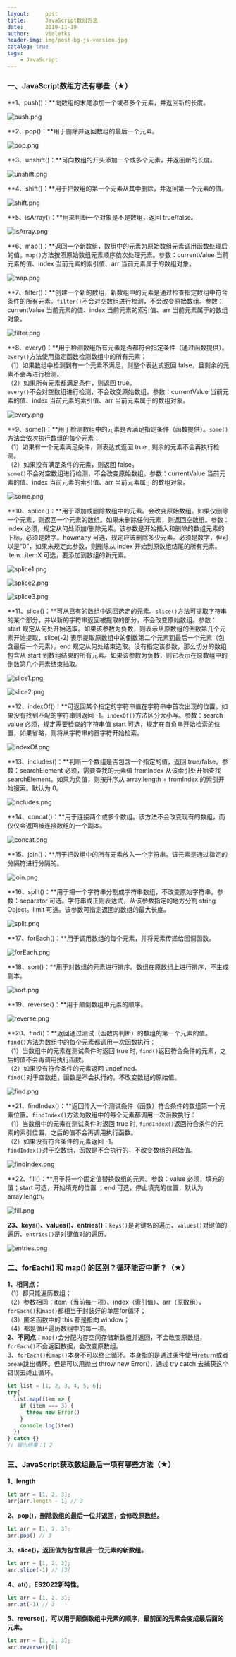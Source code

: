 ```yaml
---
layout:     post
title:      JavaScript数组方法
date:       2019-11-19
author:     violetks
header-img: img/post-bg-js-version.jpg
catalog: true
tags:
    - JavaScript
---
```


### 一、JavaScript数组方法有哪些（★）
**1、push()：**向数组的末尾添加一个或者多个元素，并返回新的长度。<br>

![push.png](/instructPic/push.png)

**2、pop()：**用于删除并返回数组的最后一个元素。<br>

![pop.png](/instructPic/pop.png)

**3、unshift()：**可向数组的开头添加一个或多个元素，并返回新的长度。<br>

![unshift.png](/instructPic/unshift.png)

**4、shift()：**用于把数组的第一个元素从其中删除，并返回第一个元素的值。<br>

![shift.png](/instructPic/shift.png)

**5、isArray()：**用来判断一个对象是不是数组，返回 true/false。<br>

![isArray.png](/instructPic/isArray.png)

**6、map()：**返回一个新数组，数组中的元素为原始数组元素调用函数处理后的值。`map()`方法按照原始数组元素顺序依次处理元素。参数：currentValue 当前元素的值、index 当前元素的索引值、arr 当前元素属于的数组对象。<br>

![map.png](/instructPic/map.png)

**7、filter()：**创建一个新的数组，新数组中的元素是通过检查指定数组中符合条件的所有元素。`filter()`不会对空数组进行检测，不会改变原始数组。参数：currentValue 当前元素的值、index 当前元素的索引值、arr 当前元素属于的数组对象。<br>

![filter.png](/instructPic/filter.png)

**8、every()：**用于检测数组所有元素是否都符合指定条件（通过函数提供）。`every()`方法使用指定函数检测数组中的所有元素：<br>
（1）如果数组中检测到有一个元素不满足，则整个表达式返回 false，且剩余的元素不会再进行检测。<br>
（2）如果所有元素都满足条件，则返回 true。<br>
`every()`不会对空数组进行检测，不会改变原始数组。参数：currentValue 当前元素的值、index 当前元素的索引值、arr 当前元素属于的数组对象。<br>

![every.png](/instructPic/every.png)

**9、some()：**用于检测数组中的元素是否满足指定条件（函数提供）。`some()`方法会依次执行数组的每个元素：<br>
（1）如果有一个元素满足条件，则表达式返回 true , 剩余的元素不会再执行检测。<br>
（2）如果没有满足条件的元素，则返回 false。<br>
`some()`不会对空数组进行检测，不会改变原始数组。参数：currentValue 当前元素的值、index 当前元素的索引值、arr 当前元素属于的数组对象。<br>

![some.png](/instructPic/some.png)

**10、splice()：**用于添加或删除数组中的元素。会改变原始数组。如果仅删除一个元素，则返回一个元素的数组。如果未删除任何元素，则返回空数组。参数：index 必须，规定从何处添加/删除元素。该参数是开始插入和删除的数组元素的下标，必须是数字。howmany 可选，规定应该删除多少元素。必须是数字，但可以是“0”，如果未规定此参数，则删除从 index 开始到原数组结尾的所有元素。item…itemX 可选，要添加到数组的新元素。<br>

![splice1.png](/instructPic/splice1.png)

![splice2.png](/instructPic/splice2.png)

![splice3.png](/instructPic/splice3.png)

**11、slice()：**可从已有的数组中返回选定的元素。`slice()`方法可提取字符串的某个部分，并以新的字符串返回被提取的部分，不会改变原始数组。参数：start 规定从何处开始选取。如果该参数为负数，则表示从原数组的倒数第几个元素开始提取，slice(-2) 表示提取原数组中的倒数第二个元素到最后一个元素（包含最后一个元素）。end 规定从何处结束选取。没有指定该参数，那么切分的数组包含从 start 到数组结束的所有元素。如果该参数为负数，则它表示在原数组中的倒数第几个元素结束抽取。<br>

![slice1.png](/instructPic/slice1.png)

![slice2.png](/instructPic/slice2.png)

**12、indexOf()：**可返回某个指定的字符串值在字符串中首次出现的位置。如果没有找到匹配的字符串则返回 -1。`indexOf()`方法区分大小写。参数：search value 必须，规定需要检查的字符串值 start 可选，规定在自负串开始检索的位置，如果省略，则将从字符串的首字符开始检索。<br>

![indexOf.png](/instructPic/indexOf.png)

**13、includes()：**判断一个数组是否包含一个指定的值，返回 true/false。参数：searchElement 必须，需要查找的元素值 fromIndex 从该索引处开始查找 searchElement。如果为负值，则按升序从 array.length + fromIndex 的索引开始搜索。默认为 0。<br>

![includes.png](/instructPic/includes.png)

**14、concat()：**用于连接两个或多个数组。该方法不会改变现有的数组，而仅仅会返回被连接数组的一个副本。<br>

![concat.png](/instructPic/concat.png)

**15、join()：**用于把数组中的所有元素放入一个字符串。该元素是通过指定的分隔符进行分隔的。<br>

![join.png](/instructPic/join.png)

**16、split()：**用于把一个字符串分割成字符串数组，不改变原始字符串。参数：separator 可选。字符串或正则表达式，从该参数指定的地方分割 string Object。limit 可选。该参数可指定返回的数组的最大长度。<br>

![split.png](/instructPic/split.png)

**17、forEach()：**用于调用数组的每个元素，并将元素传递给回调函数。<br>

![forEach.png](/instructPic/forEach.png)

**18、sort()：**用于对数组的元素进行排序。数组在原数组上进行排序，不生成副本。<br>

![sort.png](/instructPic/sort.png)

**19、reverse()：**用于颠倒数组中元素的顺序。<br>

![reverse.png](/instructPic/reverse.png)

**20、find()：**返回通过测试（函数内判断）的数组的第一个元素的值。`find()`方法为数组中的每个元素都调用一次函数执行：<br>
（1）当数组中的元素在测试条件时返回 true 时, `find()`返回符合条件的元素，之后的值不会再调用执行函数。<br>
（2）如果没有符合条件的元素返回 undefined。<br>
`find()`对于空数组，函数是不会执行的，不改变数组的原始值。<br>

![find.png](/instructPic/find.png)

**21、findIndex()：**返回传入一个测试条件（函数）符合条件的数组第一个元素位置。`findIndex()`方法为数组中的每个元素都调用一次函数执行：<br>
（1）当数组中的元素在测试条件时返回 true 时, `findIndex()`返回符合条件的元素的索引位置，之后的值不会再调用执行函数。<br>
（2）如果没有符合条件的元素返回 -1。<br>
`findIndex()`对于空数组，函数是不会执行的，不改变数组的原始值。<br>

![findIndex.png](/instructPic/findIndex.png)

**22、fill()：**用于将一个固定值替换数组的元素。参数：value 必须，填充的值；start 可选，开始填充的位置
；end 可选，停止填充的位置，默认为array.length。<br>

![fill.png](/instructPic/fill.png)

**23、keys()、values()、entries()：**`keys()`是对键名的遍历、`values()`对键值的遍历、`entries()`是对键值对的遍历。<br>

![entries.png](/instructPic/entries.png)

### 二、forEach() 和 map() 的区别？循环能否中断？（★）
**1、相同点：**<br>
（1）都只能遍历数组；<br>
（2）参数相同：item（当前每一项）、index（索引值）、arr（原数组），`forEach()`和`map()`都相当于封装好的单层for循环；<br>
（3）匿名函数中的 this 都是指向 window；<br>
（4）都是循环遍历数组中的每一项。<br>
**2、不同点：**`map()`会分配内存空间存储新数组并返回，不会改变原数组，`forEach()`不会返回数据，会改变原数组。<br>
3、`forEach()`和`map()`本身不可以终止循环。本身指的是通过条件使用`return`或者`break`跳出循环。但是可以用抛出 throw new Error()，通过 try catch 去捕获这个错误去终止循环。<br>
```javascript
let list = [1, 2, 3, 4, 5, 6];
try{
  list.map(item => {
    if (item === 3) {
      throw new Error()
    }
    console.log(item)
  })
} catch {}
// 输出结果：1 2
```

### 三、JavaScript获取数组最后一项有哪些方法（★）
**1、length**<br>
```javascript
let arr = [1, 2, 3];
arr[arr.length - 1] // 3
```

**2、pop()，删除数组的最后一位并返回，会修改原数组。**<br>
```javascript
let arr = [1, 2, 3];
arr.pop() // 3
```

**3、slice()，返回值为包含最后一位元素的新数组。**<br>
```javascript
let arr = [1, 2, 3];
arr.slice(-1) // [3]
```

**4、at()，ES2022新特性。**<br>
```javascript
let arr = [1, 2, 3];
arr.at(-1) // 3
```

**5、reverse()，可以用于颠倒数组中元素的顺序，最前面的元素会变成最后面的元素。**<br>
```javascript
let arr = [1, 2, 3];
arr.reverse()[0]
```